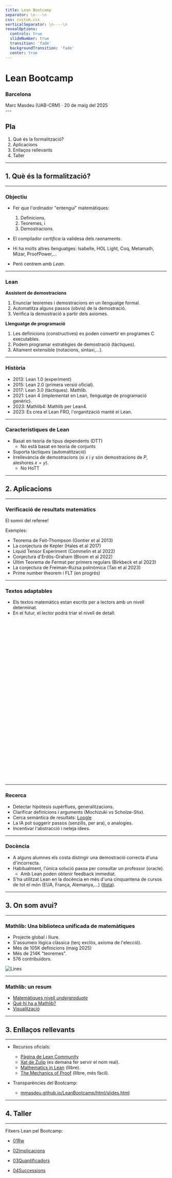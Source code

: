 ```yaml
---
title: Lean Bootcamp
separator: \n---\n
css: custom.css
verticalSeparator: \n----\n
revealOptions:
  controls: true
  slideNumber: true
  transition: 'fade'
  backgroundTransition: 'fade'
  center: true
---
```


 <h1>Lean Bootcamp</h1>

<h3>Barcelona</h3>


<div>Marc Masdeu (UAB-CRM) · 20 de maig del 2025</div>
---

## Pla

1. Què és la formalització?
2. Aplicacions
3. Enllaços rellevants
4. Taller
---

<!-- .slide: class="center" -->
## 1. Què és la formalització?

---


### Objectiu

- Fer que l'ordinador "entengui" matemàtiques:

	1. Definicions,
	2. Teoremes, i
	3. Demostracions.

- El compilador *certifica* la validesa dels raonaments.
- Hi ha molts altres llenguatges: Isabelle, HOL Light, Coq, Metamath, Mizar, ProofPower,...
- Però centrem amb *Lean*.
---

### Lean

**Assistent de demostracions <!-- .element: class="fragment" -->**

1. Enunciar teoremes i demostracions en un llenguatge formal.<!-- .element: class="fragment" -->
2. Automatitza alguns passos (obvis) de la demostració.<!-- .element: class="fragment" -->
3. Verifica la demostració a partir dels axiomes.<!-- .element: class="fragment" -->


**Llenguatge de programació <!-- .element: class="fragment" -->**

1. Les definicions (constructives) es poden convertir en programes C executables.<!-- .element: class="fragment" -->
2. Podem programar estratègies de demostració (tàctiques).<!-- .element: class="fragment" -->
3. Altament extensible (notacions, sintaxi,...).<!-- .element: class="fragment" -->

---

### Història

- 2013: Lean 1.0 (experiment)
- 2015: Lean 2.0 (primera versió oficial).
- 2017: Lean 3.0 (tàctiques). Mathlib.
- 2021: Lean 4 (implementat en Lean, llenguatge de programació genèric).
- 2023: Mathlib4: Mathlib per Lean4.
- 2023: Es crea el Lean FRO, l'organització manté el Lean.

---


### Característiques de Lean

- Basat en teoria de tipus dependents (DTT)
  - No està basat en teoria de conjunts
- Suporta tàctiques (automatització)
- Irrellevància de demostracions (si $x$ i $y$ són demostracions de $P$, aleshores $x=y$).
  - No HoTT

---
<!-- .slide: class="center" -->
## 2. Aplicacions

---

### Verificació de resultats matemàtics

El somni del referee!<!-- .element: class="fragment" -->

Exemples:<!-- .element: class="fragment" -->

  * Teorema de Feit-Thompson (Gontier et al 2013)<!-- .element: class="fragment" -->
  * La conjectura de Kepler (Hales et al 2017)<!-- .element: class="fragment" -->
  * Liquid Tensor Experiment (Commelin et al 2022)<!-- .element: class="fragment" -->
  * Conjectura d'Erdös-Graham (Bloom et al 2022)<!-- .element: class="fragment" -->
  * Últim Teorema de Fermat per primers regulars (Birkbeck et al 2023)<!-- .element: class="fragment" -->
  * La conjectura de Freiman-Ruzsa polinòmica (Tao et al 2023)<!-- .element: class="fragment" -->
  * Prime number theorem i FLT (en progrés)<!-- .element: class="fragment" -->

---

### Textos adaptables

- Els textos matemàtics estan escrits per a lectors amb un nivell determinat.<!-- .element: class="fragment" -->
- En el futur, el lector podrà triar el nivell de detall:<!-- .element: class="fragment" -->
<iframe data-src="https://www.imo.universite-paris-saclay.fr/~patrick.massot/Examples/ContinuousFrom.html" 
width=100% height="500" frameborder="0" marginwidth="0" marginheight="0" 
scrolling="yes"  max-width:100%;" allowfullscreen=""></iframe>

---

### Recerca

  * Detectar hipòtesis supèrflues, generalitzacions.<!-- .element: class="fragment" -->
  * Clarificar definicions i arguments (Mochizuki vs Scholze-Stix).<!-- .element: class="fragment" -->
  * Cerca semàntica de resultats: <!-- .element: class="fragment" --> <a target=_blank href=https://loogle.lean-lang.org/>Loogle</a>
  * La IA pot suggerir passos (senzills, per ara), o analogies. <!-- .element: class="fragment" -->
  * Incentivar l'abstracció i neteja idees.<!-- .element: class="fragment" -->

---

### Docència


* A alguns alumnes els costa distingir una demostració correcta d'una d'incorrecta.<!-- .element: class="fragment" -->
* Habitualment, l'única solució passa per consultar un professor (oracle).<!-- .element: class="fragment" -->
  - Amb Lean poden obtenir feedback immediat.<!-- .element: class="fragment" -->
* S'ha utilitzat Lean en la docència en més d'una cinquantena de cursos de tot el món (EUA, França, Alemanya,...)<!-- .element: class="fragment" --> (<a href="https://leanprover-community.github.io/teaching/courses.html" target="_blank">llista</a>).

---

## 3. On som avui?

---

### Mathlib: Una biblioteca unificada de matemàtiques

- Projecte global i lliure.
- S'assumeix lògica clàssica (terç exclòs, axioma de l'elecció).
- Més de $105$K definicions (maig 2025)
- Més de $214$K "teoremes".
- 576 contribuïdors.

![Lines](./lines.png)<!-- .element height="50%" width="60%" -->


---

### Mathlib: un resum

- <a href="https://leanprover-community.github.io/undergrad.html" target="_blank">Matemàtiques nivell *undergraduate*</a>
- <a href="https://leanprover-community.github.io/mathlib-overview.html" target="_blank">Què hi ha a Mathlib?</a>
- <a href="https://leanprover-community.github.io/mathlib4_docs/mathlib.html" target="_blank">Visualització</a>

---
<!-- .slide: class="center" -->
 ## 3. Enllaços rellevants
---

- Recursos oficials:
  * <a href="https://leanprover-community.github.io/" target="_blank">Pàgina de Lean Community</a>
  * <a href="https://leanprover.zulipchat.com/" target="_blank">Xat de Zulip</a> (es demana fer servir el nom real).
  * <a href="https://leanprover-community.github.io/mathematics_in_lean/" target="_blank">Mathematics in Lean</a> (llibre).
  * <a href="https://hrmacbeth.github.io/math2001/" target="_blank">The Mechanics of Proof</a> (llibre, més fàcil).


- Transparències del Bootcamp:
  * <a href="https://mmasdeu.github.io/LeanBootcamp" target="_blank">mmasdeu.github.io/LeanBootcamp/html/slides.html</a>


---
<!-- .slide: class="center" -->
## 4. Taller
---

Fitxers Lean pel Bootcamp:

- <a href="https://live.lean-lang.org/#url=https%3A%2F%2Fraw.githubusercontent.com%2Fmmasdeu%2FLeanBootcamp%2Frefs%2Fheads%2Fmain%2FLeanBootcamp%2FExercises%2F01Rw.lean" target="_blank">01Rw</a>

- <a href="https://live.lean-lang.org/#url=https%3A%2F%2Fraw.githubusercontent.com%2Fmmasdeu%2FLeanBootcamp%2Frefs%2Fheads%2Fmain%2FLeanBootcamp%2FExercises%2F02Implicacions.lean" target="_blank">02Implicacions</a>

- <a href="https://live.lean-lang.org/#url=https%3A%2F%2Fraw.githubusercontent.com%2Fmmasdeu%2FLeanBootcamp%2Frefs%2Fheads%2Fmain%2FLeanBootcamp%2FExercises%2F03Quantificadors.lean" target="_blank">03Quantificadors</a>

- <a href="https://live.lean-lang.org/#url=https%3A%2F%2Fraw.githubusercontent.com%2Fmmasdeu%2FLeanBootcamp%2Frefs%2Fheads%2Fmain%2FLeanBootcamp%2FExercises%2F04Successions.lean" target="_blank">04Successions</a>





